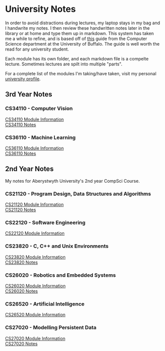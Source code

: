 # University Notes

In order to avoid distractions during lectures, my laptop stays in my bag and I handwrite my notes. I then review these handwritten notes later in the library or at home and type them up in markdown. This system has taken me a while to refine, and is based off of [this](https://www.cse.buffalo.edu//~rapaport/howtostudy.html#takenotesinclass) guide from the Computer Science department at the University of Buffalo. The guide is well worth the read for any university student. 

Each module has its own folder, and each markdown file is a compelte lecture. Sometimes lectures are spilt into multiple "parts".

For a complete list of the modules I'm taking/have taken, visit my personal [university profile](http://users.aber.ac.uk/ela12/).

## 3rd Year Notes 

### CS34110 - Computer Vision
[CS34110 Module Information](https://www.aber.ac.uk/en/modules/deptcurrent/CS34110/AB0/)  
[CS34110 Notes](/CS34110_Computer_Vision)

### CS36110 - Machine Learning
[CS36110 Module Information](https://www.aber.ac.uk/en/modules/deptcurrent/CS36110/AB0/)  
[CS36110 Notes](/CS36110_Machine_Learning)


## 2nd Year Notes
My notes for Aberystwyth University's 2nd year CompSci Course.

### CS21120 - Program Design, Data Structures and Algorithms

[CS21120 Module Information](https://www.aber.ac.uk/en/modules/deptcurrent/CS21120)  
[CS21120 Notes](/CS21120)

### CS22120 - Software Engineering

[CS22120 Module Information](https://www.aber.ac.uk/en/modules/deptcurrent/CS26520/AB0/)

### CS23820 - C, C++ and Unix Environments 

[CS23820 Module Information](https://www.aber.ac.uk/en/modules/deptcurrent/CS23820)  
[CS23820 Notes](/CS23820)

### CS26020 - Robotics and Embedded Systems 

[CS26020 Module Information](https://www.aber.ac.uk/en/modules/deptcurrent/CS26020/AB0/)  
[CS26020 Notes](/CS26020)

### CS26520 - Artificial Intelligence

[CS26520 Module Information](https://www.aber.ac.uk/en/modules/deptcurrent/CS26520/AB0/)

### CS27020 - Modelling Persistent Data

[CS27020 Module Information](https://www.aber.ac.uk/en/modules/deptcurrent/CS27020/)  
[CS27020 Notes](/CS27020)
